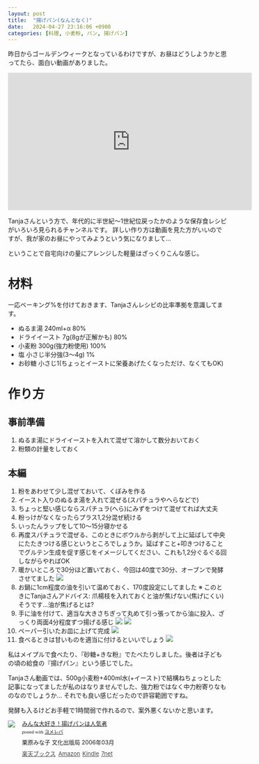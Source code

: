 ```yaml
---
layout: post
title:  "揚げパン(なんとなく)"
date:   2024-04-27 23:16:06 +0900
categories: [料理, 小麦粉, パン, 揚げパン]
---
```

昨日からゴールデンウィークとなっているわけですが、お昼はどうしようかと思ってたら、面白い動画がありました。
<!-- more -->

<iframe width="560" height="315" src="https://www.youtube.com/embed/Onmn3KOny08?si=1c3o1RpstRYubuWK" title="YouTube video player" frameborder="0" allow="accelerometer; autoplay; clipboard-write; encrypted-media; gyroscope; picture-in-picture; web-share" referrerpolicy="strict-origin-when-cross-origin" allowfullscreen></iframe>

Tanjaさんという方で、年代的に半世紀〜1世紀位戻ったかのような保存食レシピがいろいろ見られるチャンネルです。
詳しい作り方は動画を見た方がいいのですが、我が家のお昼にやってみようという気になりまして…

ということで自宅向けの量にアレンジした軽量はざっくりこんな感じ。

# 材料

一応ベーキング%を付けておきます、Tanjaさんレシピの比率準拠を意識してます。

* ぬるま湯 240ml+α 80%
* ドライイースト 7g(8gが正解かも) 80%
* 小麦粉 300g(強力粉使用) 100%
* 塩 小さじ半分強(3〜4g) 1%
* お砂糖 小さじ1(ちょっとイーストに栄養あげたくなっただけ、なくてもOK)

# 作り方

## 事前準備

1. ぬるま湯にドライイーストを入れて混ぜて溶かして数分おいておく
2. 粉類の計量をしておく

## 本編

1. 粉をあわせて少し混ぜておいて、くぼみを作る
2. イースト入りのぬるま湯を入れて混ぜる(スパチュラやへらなどで)
3. ちょっと堅い感じならスパチュラ(へら)にみずをつけて混ぜてれば大丈夫
4. 粉っけがなくなったらプラス1,2分混ぜ続ける
5. いったんラップをして10〜15分寝かせる
6. 再度スパチュラで混ぜる、このときにボウルから剥がして上に延ばして中央にたたきつける感じというところでしょうか。延ばすこと+叩きつけることでグルテン生成を促す感じをイメージしてください、これも1,2分ぐるぐる回しながらやればOK
7. 暖かいところで30分ほど置いておく、今回は40度で30分、オーブンで発酵させてました ![](/images/2024-04-27/PXL_20240427_030101879.jpg)
8. お鍋に1cm程度の油を引いて温めておく、170度設定にしてました ※ このときにTanjaさんアドバイス: 爪楊枝を入れておくと油が焦げない(焦げにくい)そうです…油が焦げるとは?
9. 手に油を付けて、適当な大きさちぎって丸めて引っ張ってから油に投入、ざっくり両面4分程度ずつ揚げる感じ ![](/images/2024-04-27/PXL_20240427_030822798.jpg) ![](/images/2024-04-27/PXL_20240427_032323214.jpg)
10. ペーパー引いたお皿に上げて完成 ![](/images/2024-04-27/PXL_20240427_031732238.jpg)
11. 食べるときは甘いものを適当に付けるといいでしょう ![](/images/2024-04-27/PXL_20240427_032214276.jpg)

私はメイプルで食べたり、『砂糖+きな粉』でたべたりしました。後者は子どもの頃の給食の『揚げパン』という感じでした。

Tanjaさん動画では、500g小麦粉+400ml水(+イースト)で結構ねちょっとした記事になってましたが私のはなりませんでした、強力粉ではなく中力粉寄りなものなのでしょうか…
それでも良い感じだったので許容範囲ですね。

発酵も入るけどお手軽で1時間弱で作れるので、案外悪くないかと思います。


<div class="booklink-box" style="text-align:left;padding-bottom:20px;font-size:small;zoom: 1;overflow: hidden;"><div class="booklink-image" style="float:left;margin:0 15px 10px 0;"><a href="//af.moshimo.com/af/c/click?a_id=1175594&p_id=56&pc_id=56&pl_id=637&s_v=b5Rz2P0601xu&url=http%3A%2F%2Fbooks.rakuten.co.jp%2Frb%2F3981554%2F" target="_blank" ><img src="https://thumbnail.image.rakuten.co.jp/@0_mall/book/cabinet/5792/57920969.jpg?_ex=200x200" style="border: none;" /></a><img src="//i.moshimo.com/af/i/impression?a_id=1175594&p_id=56&pc_id=56&pl_id=637" width="1" height="1" style="border:none;"></div><div class="booklink-info" style="line-height:120%;zoom: 1;overflow: hidden;"><div class="booklink-name" style="margin-bottom:10px;line-height:120%"><a href="//af.moshimo.com/af/c/click?a_id=1175594&p_id=56&pc_id=56&pl_id=637&s_v=b5Rz2P0601xu&url=http%3A%2F%2Fbooks.rakuten.co.jp%2Frb%2F3981554%2F" target="_blank" >みんな大好き！揚げパンは人気者</a><img src="//i.moshimo.com/af/i/impression?a_id=1175594&p_id=56&pc_id=56&pl_id=637" width="1" height="1" style="border:none;"><div class="booklink-powered-date" style="font-size:8pt;margin-top:5px;font-family:verdana;line-height:120%">posted with <a href="https://yomereba.com" rel="nofollow" target="_blank">ヨメレバ</a></div></div><div class="booklink-detail" style="margin-bottom:5px;">栗原みな子 文化出版局 2006年03月    </div><div class="booklink-link2" style="margin-top:10px;opacity: .80;filter: alpha(opacity=80);-ms-filter: "alpha(opacity=80)";-khtml-opacity: .80;-moz-opacity: .80;"><div class="shoplinkrakuten" style="display:inline;margin-right:5px"><a href="//af.moshimo.com/af/c/click?a_id=1175594&p_id=56&pc_id=56&pl_id=637&s_v=b5Rz2P0601xu&url=http%3A%2F%2Fbooks.rakuten.co.jp%2Frb%2F3981554%2F" target="_blank" >楽天ブックス</a><img src="//i.moshimo.com/af/i/impression?a_id=1175594&p_id=56&pc_id=56&pl_id=637" width="1" height="1" style="border:none;"></div><div class="shoplinkamazon" style="display:inline;margin-right:5px"><a href="//af.moshimo.com/af/c/click?a_id=920708&p_id=170&pc_id=185&pl_id=4062&s_v=b5Rz2P0601xu&url=https%3A%2F%2Fwww.amazon.co.jp%2Fexec%2Fobidos%2FASIN%2F4579209699" target="_blank" >Amazon</a></div><div class="shoplinkkindle" style="display:inline;margin-right:5px"><a href="//af.moshimo.com/af/c/click?a_id=920708&p_id=170&pc_id=185&pl_id=4062&s_v=b5Rz2P0601xu&url=https%3A%2F%2Fwww.amazon.co.jp%2Fgp%2Fsearch%3Fkeywords%3D%25E3%2581%25BF%25E3%2582%2593%25E3%2581%25AA%25E5%25A4%25A7%25E5%25A5%25BD%25E3%2581%258D%25EF%25BC%2581%25E6%258F%259A%25E3%2581%2592%25E3%2583%2591%25E3%2583%25B3%25E3%2581%25AF%25E4%25BA%25BA%25E6%25B0%2597%25E8%2580%2585%26__mk_ja_JP%3D%2583J%2583%255E%2583J%2583i%26url%3Dnode%253D2275256051" target="_blank" >Kindle</a></div><div class="shoplinkseven" style="display:inline;margin-right:5px"><a href="//ck.jp.ap.valuecommerce.com/servlet/referral?sid=3301980&pid=890465082&vc_url=http%3A%2F%2F7net.omni7.jp%2Fsearch%2F%3FsearchKeywordFlg%3D1%26keyword%3D9784579209699&vcptn=kaereba" target="_blank" >7net<img src="//ad.jp.ap.valuecommerce.com/servlet/atq/gifbanner?sid=3301980&pid=890465082" height="1" width="1" border="0"></a></div>            	  	  	  	  	</div></div><div class="booklink-footer" style="clear: left"></div></div>
